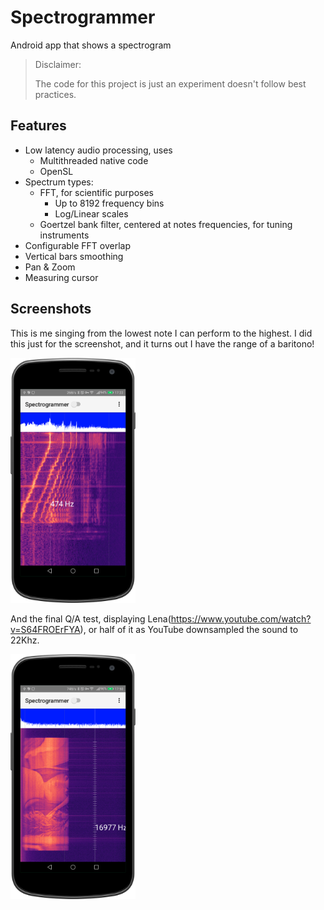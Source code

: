 # Spectrogrammer
Android app that shows a spectrogram

>Disclaimer:
>
>The code for this project is just an experiment doesn't follow best practices.
    
## Features
 - Low latency audio processing, uses
     - Multithreaded native code
     - OpenSL
 - Spectrum types:
   - FFT, for scientific purposes
     - Up to 8192 frequency bins
     - Log/Linear scales
   - Goertzel bank filter, centered at notes frequencies, for tuning instruments      
 - Configurable FFT overlap
 - Vertical bars smoothing 
 - Pan & Zoom
 - Measuring cursor 
 

## Screenshots

This is me singing from the lowest note I can perform to the highest. I did this just for the screenshot, and it turns out I have the range of a baritono!

<img src="device-2021-05-02-172252.png" width="200"/>

And the final Q/A test, displaying Lena(https://www.youtube.com/watch?v=S64FROErFYA), or half of it as YouTube downsampled the sound to 22Khz.

<img src="lena-2021-05-02-175125.png" width="200"/>



